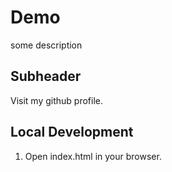 # Demo

some description

## Subheader

Visit my github profile.

## Local Development

1. Open index.html in your browser.
